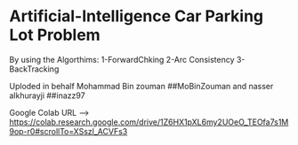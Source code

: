 # Artificial-Intelligence Car Parking Lot Problem
 By using the Algorthims:
 1-ForwardChking 
 2-Arc Consistency
 3-BackTracking
 
Uploded in behalf Mohammad Bin zouman ##MoBinZouman and nasser alkhurayji ##inazz97

Google Colab URL --> https://colab.research.google.com/drive/1Z6HX1pXL6my2UOeO_TEOfa7s1M9op-r0#scrollTo=XSszl_ACVFs3
